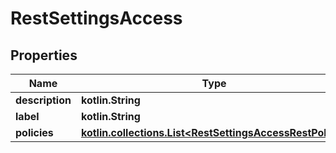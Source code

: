 
# RestSettingsAccess

## Properties
| Name | Type | Description | Notes |
| ------------ | ------------- | ------------- | ------------- |
| **description** | **kotlin.String** |  |  [optional] |
| **label** | **kotlin.String** |  |  [optional] |
| **policies** | [**kotlin.collections.List&lt;RestSettingsAccessRestPolicy&gt;**](RestSettingsAccessRestPolicy.md) |  |  [optional] |
